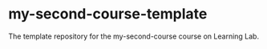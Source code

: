 # my-second-course-template
The template repository for the my-second-course course on Learning Lab.
